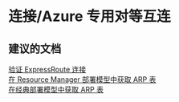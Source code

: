 <properties
    pageTitle="connectivity/azure private peering"
    description="连接/Azure 专用对等互连"
    service="microsoft.network"
    resource="expressroutecircuits"
    authors="radwiv"
    displayOrder=""
    selfHelpType="generic"
    supportTopicIds="32539949"
    resourceTags=""
    productPesIds="15480"
    cloudEnvironments="public"
/>


# <a name="connectivityazure-private-peering"></a>连接/Azure 专用对等互连


## <a name="recommended-documents"></a>**建议的文档**
[验证 ExpressRoute 连接](https://docs.microsoft.com/azure/expressroute/expressroute-troubleshooting-expressroute-overview)<br>
[在 Resource Manager 部署模型中获取 ARP 表](https://docs.microsoft.com/azure/expressroute/expressroute-troubleshooting-arp-resource-manager)<br>
[在经典部署模型中获取 ARP 表](https://docs.microsoft.com/azure/expressroute/expressroute-troubleshooting-arp-classic)


